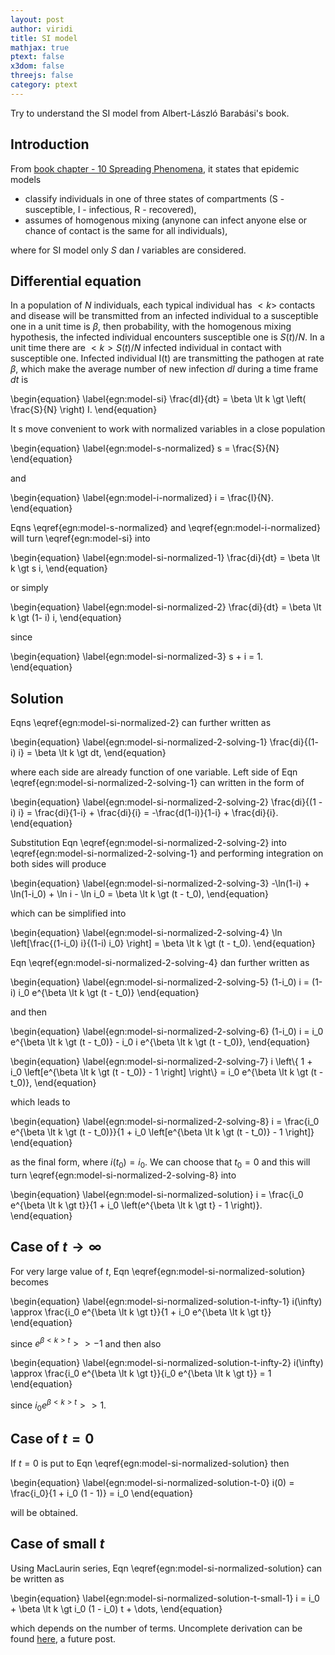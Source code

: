 ```yaml
---
layout: post
author: viridi
title: SI model
mathjax: true
ptext: false
x3dom: false
threejs: false
category: ptext
---
```

Try to understand the SI model from Albert-László Barabási's book.

## Introduction
From [book chapter - 10 Spreading Phenomena](http://networksciencebook.com/chapter/10#epidemic), it states that epidemic models

* classify individuals in one of three states of compartments (S - susceptible, I - infectious, R - recovered),
* assumes of homogenous mixing (anynone can infect anyone else or chance of contact is the same for all individuals),

where for SI model only $S$ dan $I$ variables are considered.

## Differential equation
In  a population of $N$ individuals, each typical individual has $\lt k \gt$ contacts and disease will be transmitted from an infected individual to a susceptible one in a unit time is $\beta$, then probability, with the homogenous mixing hypothesis, the infected individual encounters susceptible one is $S(t)/N$. In a unit time there are $\lt k \gt S(t) / N$ infected individual in contact with susceptible one. Infected individual I(t) are transmitting the pathogen at rate $\beta$, which make the average number of new infection $dI$ during a time frame $dt$ is

\begin{equation}
\label{egn:model-si}
\frac{dI}{dt} = \beta \lt k \gt \left( \frac{S}{N} \right) I.
\end{equation}

It s move convenient to work with normalized variables in a close population

\begin{equation}
\label{egn:model-s-normalized}
s = \frac{S}{N}
\end{equation}

and

\begin{equation}
\label{egn:model-i-normalized}
i = \frac{I}{N}.
\end{equation}

Eqns \eqref{egn:model-s-normalized} and \eqref{egn:model-i-normalized} will turn \eqref{egn:model-si} into

\begin{equation}
\label{egn:model-si-normalized-1}
\frac{di}{dt} = \beta \lt k \gt s i,
\end{equation}

or simply

\begin{equation}
\label{egn:model-si-normalized-2}
\frac{di}{dt} = \beta \lt k \gt (1- i) i,
\end{equation}

since

\begin{equation}
\label{egn:model-si-normalized-3}
s + i = 1.
\end{equation}

## Solution
Eqns \eqref{egn:model-si-normalized-2} can further written as

\begin{equation}
\label{egn:model-si-normalized-2-solving-1}
\frac{di}{(1- i) i} = \beta \lt k \gt dt,
\end{equation}

where each side are already function of one variable. Left side of Eqn \eqref{egn:model-si-normalized-2-solving-1} can written in the form of

\begin{equation}
\label{egn:model-si-normalized-2-solving-2}
\frac{di}{(1 - i) i} = \frac{di}{1-i} + \frac{di}{i} = -\frac{d(1-i)}{1-i} + \frac{di}{i}.
\end{equation}

Substitution Eqn \eqref{egn:model-si-normalized-2-solving-2} into \eqref{egn:model-si-normalized-2-solving-1} and performing integration on both sides will produce

\begin{equation}
\label{egn:model-si-normalized-2-solving-3}
-\ln(1-i) + \ln(1-i_0) + \ln i - \ln i_0 = \beta \lt k \gt (t - t_0),
\end{equation}

which can be simplified into

\begin{equation}
\label{egn:model-si-normalized-2-solving-4}
\ln \left[\frac{(1-i_0) i}{(1-i) i_0} \right] = \beta \lt k \gt (t - t_0).
\end{equation}

Eqn \eqref{egn:model-si-normalized-2-solving-4} dan further written as

\begin{equation}
\label{egn:model-si-normalized-2-solving-5}
(1-i_0) i = (1-i) i_0 e^{\beta \lt k \gt (t - t_0)}
\end{equation}

and then

\begin{equation}
\label{egn:model-si-normalized-2-solving-6}
(1-i_0) i = i_0 e^{\beta \lt k \gt (t - t_0)} - i_0 i e^{\beta \lt k \gt (t - t_0)},
\end{equation}

\begin{equation}
\label{egn:model-si-normalized-2-solving-7}
i \left\\{ 1 + i_0 \left[e^{\beta \lt k \gt (t - t_0)} - 1 \right] \right\\} = i_0 e^{\beta \lt k \gt (t - t_0)},
\end{equation}

which leads to

\begin{equation}
\label{egn:model-si-normalized-2-solving-8}
i = \frac{i_0 e^{\beta \lt k \gt (t - t_0)}}{1 + i_0 \left[e^{\beta \lt k \gt (t - t_0)} - 1 \right]}
\end{equation}

as the final form, where $i(t_0) = i_0$. We can choose that $t_0 = 0$ and this will turn \eqref{egn:model-si-normalized-2-solving-8} into

\begin{equation}
\label{egn:model-si-normalized-solution}
i = \frac{i_0 e^{\beta \lt k \gt t}}{1 + i_0 \left(e^{\beta \lt k \gt t} - 1 \right)}.
\end{equation}

## Case of $t \rightarrow \infty$
For very large value of $t$, Eqn \eqref{egn:model-si-normalized-solution} becomes

\begin{equation}
\label{egn:model-si-normalized-solution-t-infty-1}
i(\infty) \approx \frac{i_0 e^{\beta \lt k \gt t}}{1 + i_0 e^{\beta \lt k \gt t}}
\end{equation}

since $e^{\beta \lt k \gt t} \gt\gt -1$ and then also

\begin{equation}
\label{egn:model-si-normalized-solution-t-infty-2}
i(\infty) \approx \frac{i_0 e^{\beta \lt k \gt t}}{i_0 e^{\beta \lt k \gt t}} = 1
\end{equation}

since $i_0 e^{\beta \lt k \gt t} \gt\gt 1$.

## Case of $t = 0$
If $t = 0$ is put to Eqn \eqref{egn:model-si-normalized-solution} then

\begin{equation}
\label{egn:model-si-normalized-solution-t-0}
i(0) = \frac{i_0}{1 + i_0 (1 - 1)} = i_0
\end{equation}

will be obtained.

## Case of small $t$
Using MacLaurin series, Eqn \eqref{egn:model-si-normalized-solution} can be written as

\begin{equation}
\label{egn:model-si-normalized-solution-t-small-1}
i = i_0 + \beta \lt k \gt i_0 (1 - i_0) t + \dots,
\end{equation}

which depends on the number of terms. Uncomplete derivation can be found [here](../09/si-solution-expansion.html), a future post.